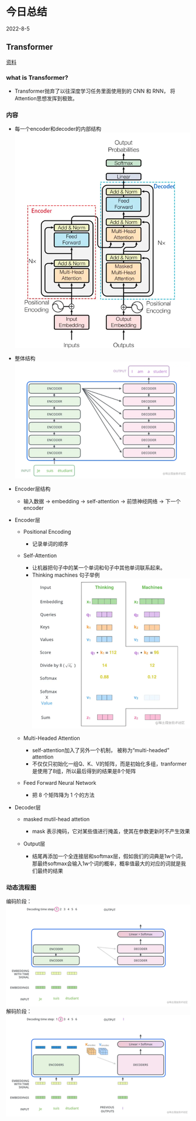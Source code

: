 # 今日总结
2022-8-5

## Transformer
[资料](https://juejin.cn/post/6844903953449091080)  
### what is Transformer?  
* Transformer抛弃了以往深度学习任务里面使用到的 CNN 和 RNN， 将Attention思想发挥到极致。  
### 内容  
* 每一个encoder和decoder的内部结构  
![image](/images/8-5(transformer-model).png)  

* 整体结构  
![image](/images/8-5(transformer-all-model).png)  

* Encoder层结构  
    * 输入数据 -> embedding -> self-attention -> 前馈神经网络 -> 下一个encoder

* Encoder层
    * Positional Encoding
        * 记录单词的顺序

    * Self-Attention
        * 让机器把句子中的某一个单词和句子中其他单词联系起来。
        * Thinking machines 句子举例  
        ![image](/images/8-5(transformer-TM).png)  

    * Multi-Headed Attention
        * self-attention加入了另外一个机制， 被称为“multi-headed” attention
        * 不仅仅只初始化一组Q、K、V的矩阵，而是初始化多组，tranformer是使用了8组，所以最后得到的结果是8个矩阵

    * Feed Forward Neural Network  
        * 把 8 个矩阵降为 1 个的方法

* Decoder层
    * masked mutil-head attetion
        * mask 表示掩码，它对某些值进行掩盖，使其在参数更新时不产生效果
    
    * Output层
        * 结尾再添加一个全连接层和softmax层，假如我们的词典是1w个词，那最终softmax会输入1w个词的概率，概率值最大的对应的词就是我们最终的结果

### 动态流程图  
编码阶段：  
![image](/images/8-5(transformer-encoder).gif)  
解码阶段：
![image](/images/8-5(transformer-decoder).gif)  


